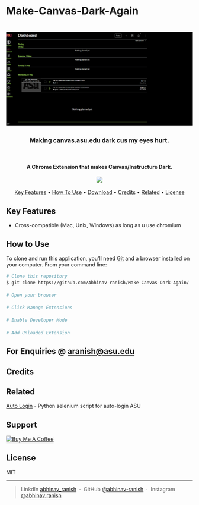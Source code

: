 # Make-Canvas-Dark-Again

<h1 align="center">
  <a><img src="https://github.com/Abhinav-ranish/Make-Canvas-Dark-Again/blob/main/pics/proofofconcept.png" alt="ASU"></a>
  <br>
  <h3 align="center"> Making canvas.asu.edu dark cus my eyes hurt. </h3>
  <br>
</h1>

<h4 align="center">A Chrome Extension that makes Canvas/Instructure Dark.</h4>

<p align="center">
  <a href="https://www.paypal.me/aranish911">
    <img src="https://img.shields.io/badge/$-donate-ff69b4.svg?maxAge=2592000&amp;style=flat">
  </a>
</p>

<p align="center">
  <a href="#key-features">Key Features</a> •
  <a href="#how-to-use">How To Use</a> •
  <a href="#download">Download</a> •
  <a href="#credits">Credits</a> •
  <a href="#related">Related</a> •
  <a href="#license">License</a>
</p>



## Key Features
* Cross-compatible (Mac, Unix, Windows) as long as u use chromium 

## How to Use
To clone and run this application, you'll need [Git](https://git-scm.com) and a browser installed on your computer. From your command line:

```bash
# Clone this repository
$ git clone https://github.com/Abhinav-ranish/Make-Canvas-Dark-Again/

# Open your browser

# Click Manage Extensions

# Enable Developer Mode

# Add Unloaded Extension
```



## For Enquiries @ aranish@asu.edu 


## Credits



## Related

[Auto Login](https://github.com/Abhinav-ranish/ASU-Autologin) - Python selenium script for auto-login ASU

## Support

<a href="https://paypal.me/aranish911" target="_blank"><img src="https://www.buymeacoffee.com/assets/img/custom_images/purple_img.png" alt="Buy Me A Coffee" style="height: 41px !important;width: 174px !important;box-shadow: 0px 3px 2px 0px rgba(190, 190, 190, 0.5) !important;-webkit-box-shadow: 0px 3px 2px 0px rgba(190, 190, 190, 0.5) !important;" ></a>


## License

MIT

---

> LinkdIn [abhinav_ranish](https://www.linkedin.com/in/abhinavranish/) &nbsp;&middot;&nbsp;
> GitHub [@abhinav-ranish](https://github.com/abhinav-ranish) &nbsp;&middot;&nbsp;
> Instagram [@abhinav.ranish](https://instagram.com/abhinav.ranish)


